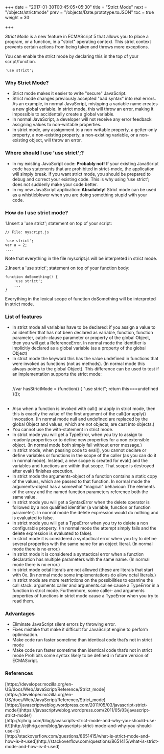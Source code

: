 +++
date = "2017-01-30T00:45:05+05:30"
title = "Strict Mode"
next = "/objects/strictmode"
prev = "/objects/Date.prototype.toJSON"
toc = true
weight = 30

+++

*Strict Mode* is a new feature in ECMAScript 5 that allows you to place a program, or a function, in a "strict" operating context. This strict context prevents certain actions from being taken and throws more exceptions.

You can enable the strict mode by declaring this in the top of your script/function.

	'use strict';

<h3>Why Strict Mode?</h3>
<ul>
  <li>Strict mode makes it easier to write "secure" JavaScript. 
  </li>
  <li>Strict mode changes previously accepted "bad syntax" into real errors. As an example, in normal JavaScript, mistyping a variable name creates a new global variable. In strict mode, this will throw an error, making it impossible to accidentally create a global variable.
  </li>
  <li>In normal JavaScript, a developer will not receive any error feedback assigning values to non-writable properties. 
  </li>
  <li>In strict mode, any assignment to a non-writable property, a getter-only property, a non-existing property, a non-existing variable, or a non-existing object, will throw an error. 
  </li></ul>

<h3>Where should I use 'use strict';?</h3>
<ul>
  <li>In my existing JavaScript code: <b>Probably not!</b> If your existing JavaScript code has statements that are prohibited in strict-mode, the application will simply break. If you want strict mode, you should be prepared to debug and correct your existing code. This is why using 'use strict'; does not suddenly make your code better. 
  </li>
  <li>In my new JavaScript application: <b>Absolutely!</b> Strict mode can be used as a whistleblower when you are doing something stupid with your code. 
  </li>
</ul>

<h3>How do I use strict mode?</h3>
1.Insert a 'use strict'; statement on top of your script:
	
	// File: myscript.js

	'use strict';
	var a = 2;
	....

Note that everything in the file myscript.js will be interpreted in strict mode.

2.Insert a 'use strict'; statement on top of your function body:

	function doSomething() {
	    'use strict';
	    ...
	}

Everything in the lexical scope of function doSomething will be interpreted in strict mode.

<h3>List of features</h3>
<ul>
<li>In strict mode all variables have to be declared: if you assign a value to an identifier that has not been declared as variable, function, function parameter, catch-clause parameter or property of the global Object, then you will get a ReferenceError. In normal mode the identifier is implicitly declared as a global variable (as a property of the global Object)</li>
<li>In strict mode the keyword this has the value undefined in functions that were invoked as functions (not as methods). (In normal mode this always points to the global Object). This difference can be used to test if an implementation supports the strict mode: <br/><br/>

//var hasStrictMode = (function() { "use strict"; return this===undefined }());<br/><br/>

</li>
<li>Also when a function is invoked with call() or apply in strict mode, then this is exactly the value of the first argument of the call()or apply() invocation. (In normal mode null and undefined are replaced by the global Object and values, which are not objects, are cast into objects.)</li>
<li>You cannot use the with-statement in strict mode.
</li>
<li>In strict mode you will get a TypeError, when you try to assign to readonly properties or to define new properties for a non extensible object. (In normal mode both simply fail without error message.)
</li>
<li>In strict mode, when passing code to eval(), you cannot declare or define variables or functions in the scope of the caller (as you can do it in normal mode). Instead, a new scope is created for eval() and the variables and functions are within that scope. That scope is destroyed after eval() finishes execution.
</li>
<li>In strict mode the arguments-object of a function contains a static copy of the values, which are passed to that function. In normal mode the arguments-object has a somewhat "magical" behaviour: The elements of the array and the named function parameters reference both the same value.
</li>
<li>In strict mode you will get a SyntaxError when the delete operator is followed by a non qualified identifier (a variable, function or function parameter). In normal mode the delete expression would do nothing and is evaluated to false.
</li>
<li>In strict mode you will get a TypeError when you try to delete a non configurable property. (In normal mode the attempt simply fails and the delete expression is evaluated to false).
</li>
<li>In strict mode it is considered a syntactical error when you try to define several properties with the same name for an object literal. (In normal mode there is no error.)
</li>
<li>In strict mode it is considered a syntactical error when a function declaration has multiple parameters with the same name. (In normal mode there is no error.)
</li>
<li>In strict mode octal literals are not allowed (these are literals that start with 0x. (In normal mode some implementations do allow octal literals.)
</li>
<li>In strict mode are more restrictions on the possibilities to examine the call stack. arguments.caller and arguments.callee cause a TypeError in a function in strict mode. Furthermore, some caller- and arguments properties of functions in strict mode cause a TypeError when you try to read them.
</li>
</ul>

<h3>Advantages</h3>
<ul>
<li>Eliminate JavaScript silent errors by throwing error.</li>
<li>Fixes mistake that make it difficult for JavaScript engine to perform optimisation.</li>
<li>Make code run faster sometime than identical code that’s not in strict mode
</li>
<li>Make code run faster sometime than identical code that’s not in strict mode
Prohibits some syntax likely to be defined in future version of ECMAScript.</li>
</ul>


<h3>References</h3>
[https://developer.mozilla.org/en-US/docs/Web/JavaScript/Reference/Strict_mode](https://developer.mozilla.org/en-US/docs/Web/JavaScript/Reference/Strict_mode)<br/>
[https://javascriptweblog.wordpress.com/2011/05/03/javascript-strict-mode/](https://javascriptweblog.wordpress.com/2011/05/03/javascript-strict-mode/)<br/>
[http://cjihrig.com/blog/javascripts-strict-mode-and-why-you-should-use-it/](http://cjihrig.com/blog/javascripts-strict-mode-and-why-you-should-use-it/)<br/>
[http://stackoverflow.com/questions/8651415/what-is-strict-mode-and-how-is-it-used](http://stackoverflow.com/questions/8651415/what-is-strict-mode-and-how-is-it-used)

